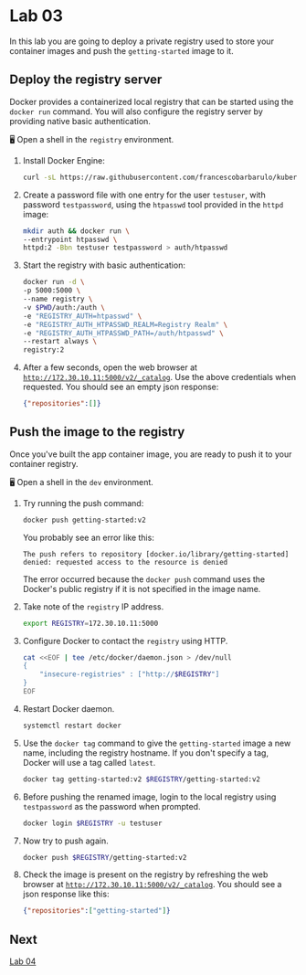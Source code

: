 # Lab 03

In this lab you are going to deploy a private registry used to store your container images and push the `getting-started` image to it.

## Deploy the registry server

Docker provides a containerized local registry that can be started using the `docker run` command. You will also configure the registry server by providing native basic authentication.

🖥️ Open a shell in the `registry` environment.

1. Install Docker Engine:

    ```sh
    curl -sL https://raw.githubusercontent.com/francescobarbarulo/kubernetes-starter-pack/main/scripts/docker-install.sh | sh
    ```

2. Create a password file with one entry for the user `testuser`, with password `testpassword`, using the `htpasswd` tool provided in the `httpd` image:
    ```sh
    mkdir auth && docker run \
    --entrypoint htpasswd \
    httpd:2 -Bbn testuser testpassword > auth/htpasswd
    ```

3. Start the registry with basic authentication:
    ```sh
    docker run -d \
    -p 5000:5000 \
    --name registry \
    -v $PWD/auth:/auth \
    -e "REGISTRY_AUTH=htpasswd" \
    -e "REGISTRY_AUTH_HTPASSWD_REALM=Registry Realm" \
    -e "REGISTRY_AUTH_HTPASSWD_PATH=/auth/htpasswd" \
    --restart always \
    registry:2
    ```

4. After a few seconds, open the web browser at [`http://172.30.10.11:5000/v2/_catalog`](http://172.30.10.11:5000/v2/_catalog). Use the above credentials when requested. You should see an empty json response:

    ```json
    {"repositories":[]}
    ```

## Push the image to the registry

Once you've built the app container image, you are ready to push it to your container registry.

🖥️ Open a shell in the `dev` environment.

1. Try running the push command:
    ```sh
    docker push getting-started:v2
    ```

    You probably see an error like this:

    ```plaintext
    The push refers to repository [docker.io/library/getting-started]
    denied: requested access to the resource is denied
    ```

    The error occurred because the `docker push` command uses the Docker's public registry if it is not specified in the image name.

2. Take note of the `registry` IP address.

    ```sh
    export REGISTRY=172.30.10.11:5000
    ```

3. Configure Docker to contact the `registry` using HTTP.

    ```sh
    cat <<EOF | tee /etc/docker/daemon.json > /dev/null
    {
        "insecure-registries" : ["http://$REGISTRY"]
    }
    EOF
    ```

4. Restart Docker daemon.

    ```sh
    systemctl restart docker
    ```

5. Use the `docker tag` command to give the `getting-started` image a new name, including the registry hostname. If you don't specify a tag, Docker will use a tag called `latest`.

    ```sh
    docker tag getting-started:v2 $REGISTRY/getting-started:v2
    ```

6. Before pushing the renamed image, login to the local registry using `testpassword` as the password when prompted.

    ```sh
    docker login $REGISTRY -u testuser
    ```

7. Now try to push again.

    ```sh
    docker push $REGISTRY/getting-started:v2
    ```

8. Check the image is present on the registry by refreshing the web browser at [`http://172.30.10.11:5000/v2/_catalog`](http://172.30.10.11:5000/v2/_catalog). You should see a json response like this:

    ```json
    {"repositories":["getting-started"]}
    ```


## Next

[Lab 04](./lab04.md)